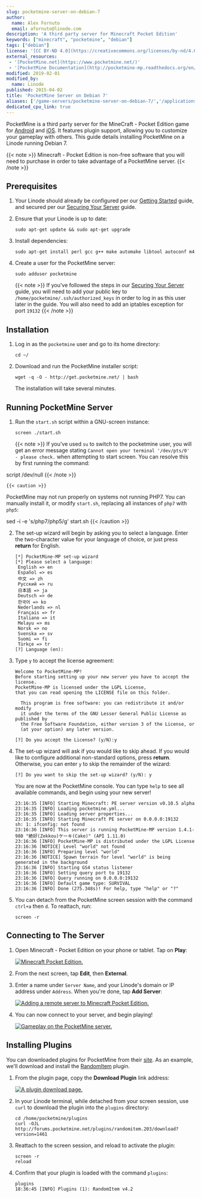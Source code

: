 ```yaml
---
slug: pocketmine-server-on-debian-7
author:
  name: Alex Fornuto
  email: afornuto@linode.com
description: 'A third party server for Minecraft Pocket Edition'
keywords: ["minecraft", "pocketmine", "debian"]
tags: ["debian"]
license: '[CC BY-ND 4.0](https://creativecommons.org/licenses/by-nd/4.0)'
external_resources:
 - '[PocketMine.net](https://www.pocketmine.net/)'
 - '[PocketMine Documentation](http://pocketmine-mp.readthedocs.org/en/latest/)'
modified: 2019-02-01
modified_by:
  name: Linode
published: 2015-04-02
title: 'PocketMine Server on Debian 7'
aliases: ['/game-servers/pocketmine-server-on-debian-7/','/applications/game-servers/pocketmine-server-on-debian-7/']
dedicated_cpu_link: true
---
```


PocketMine is a third party server for the MineCraft - Pocket Edition game for [Android](https://play.google.com/store/apps/details?id=com.mojang.minecraftpe) and [iOS](https://itunes.apple.com/us/app/minecraft-pocket-edition/id479516143?mt=8). It features plugin support, allowing you to customize your gameplay with others. This guide details installing PocketMine on a Linode running Debian 7.

{{< note >}}
Minecraft - Pocket Edition is non-free software that you will need to purchase in order to take advantage of a PocketMine server.
{{< /note >}}

## Prerequisites

1.  Your Linode should already be configured per our [Getting Started](/docs/getting-started) guide, and secured per our [Securing Your Server](/docs/security/securing-your-server) guide.

2.  Ensure that your Linode is up to date:

        sudo apt-get update && sudo apt-get upgrade

3.  Install dependencies:

        sudo apt-get install perl gcc g++ make automake libtool autoconf m4

4.  Create a user for the PocketMine server:

        sudo adduser pocketmine

    {{< note >}}
If you've followed the steps in our [Securing Your Server](/docs/security/securing-your-server) guide, you will need to add your public key to `/home/pocketmine/.ssh/authorized_keys` in order to log in as this user later in the guide. You will also need to add an iptables exception for port `19132`
{{< /note >}}

## Installation

1.  Log in as the `pocketmine` user and go to its home directory:

        cd ~/

2.  Download and run the PocketMine installer script:

        wget -q -O - http://get.pocketmine.net/ | bash

    The installation will take several minutes.

## Running PocketMine Server

1.  Run the `start.sh` script within a GNU-screen instance:

        screen ./start.sh

    {{< note >}}
If you've used `su` to switch to the pocketmine user, you will get an error message stating `Cannot open your terminal '/dev/pts/0' - please check.` when attempting to start screen. You can resolve this by first running the command:

script /dev/null
{{< /note >}}

    {{< caution >}}
PocketMine may not run properly on systems not running PHP7. You can manually install it, or modify `start.sh`, replacing all instances of `php7` with `php5`:

sed -i -e 's/php7/php5/g' start.sh
{{< /caution >}}

2.  The set-up wizard will begin by asking you to select a language. Enter the two-character value for your language of choice, or just press **return** for English.

        [*] PocketMine-MP set-up wizard
        [*] Please select a language:
         English => en
         Español => es
         中文 => zh
         Pyccĸий => ru
         日本語 => ja
         Deutsch => de
         한국어 => ko
         Nederlands => nl
         Français => fr
         Italiano => it
         Melayu => ms
         Norsk => no
         Svenska => sv
         Suomi => fi
         Türkçe => tr
        [?] Language (en):

3.  Type `y` to accept the license agreement:

        Welcome to PocketMine-MP!
        Before starting setting up your new server you have to accept the license.
        PocketMine-MP is licensed under the LGPL License,
        that you can read opening the LICENSE file on this folder.

          This program is free software: you can redistribute it and/or modify
          it under the terms of the GNU Lesser General Public License as published by
          the Free Software Foundation, either version 3 of the License, or
          (at your option) any later version.

        [?] Do you accept the License? (y/N):y

4.  The set-up wizard will ask if you would like to skip ahead. If you would like to configure additional non-standard options, press **return**. Otherwise, you can enter `y` to skip the remainder of the wizard:

        [?] Do you want to skip the set-up wizard? (y/N): y

    You are now at the PocketMine console. You can type `help` to see all available commands, and begin using your new server!

        23:16:35 [INFO] Starting Minecraft: PE server version v0.10.5 alpha
        23:16:35 [INFO] Loading pocketmine.yml...
        23:16:35 [INFO] Loading server properties...
        23:16:35 [INFO] Starting Minecraft PE server on 0.0.0.0:19132
        sh: 1: ifconfig: not found
        23:16:36 [INFO] This server is running PocketMine-MP version 1.4.1-980 "絶好(Zekkou)ケーキ(Cake)" (API 1.11.0)
        23:16:36 [INFO] PocketMine-MP is distributed under the LGPL License
        23:16:36 [NOTICE] Level "world" not found
        23:16:36 [INFO] Preparing level "world"
        23:16:36 [NOTICE] Spawn terrain for level "world" is being generated in the background
        23:16:36 [INFO] Starting GS4 status listener
        23:16:36 [INFO] Setting query port to 19132
        23:16:36 [INFO] Query running on 0.0.0.0:19132
        23:16:36 [INFO] Default game type: SURVIVAL
        23:16:36 [INFO] Done (275.348s)! For help, type "help" or "?"

5.  You can detach from the PocketMine screen session with the command `ctrl+a` then `d`. To reattach, run:

        screen -r

## Connecting to The Server

1.  Open Minecraft - Pocket Edition on your phone or tablet. Tap on **Play**:

    [![Minecraft Pocket Edition.](pocketmine-game-home_small.png)](pocketmine-game-home.png)

2.  From the next screen, tap **Edit**, then **External**.


3.  Enter a name under `Server Name`, and your Linode's domain or IP address under `Address`. When you're done, tap **Add Server**:

    [![Adding a remote server to Minecraft Pocket Edition.](pocketmine-add-server_small.png)](pocketmine-add-server.png)

4.  You can now connect to your server, and begin playing!

    [![Gameplay on the PocketMine server.](pocketmine-gameplay_small.png)](pocketmine-gameplay.png)

## Installing Plugins

You can downloaded plugins for PocketMine from their [site](http://forums.pocketmine.net/plugins/). As an example, we'll download and install the [RandomItem](http://forums.pocketmine.net/plugins/randomitem.203/) plugin.

1.  From the plugin page, copy the **Download Plugin** link address:

    [![A plugin download page.](pocketmine-plugin-page_small.png)](pocketmine-plugin-page.png)

2.  In your Linode terminal, while detached from your screen session, use `curl` to download the plugin into the `plugins` directory:

        cd /home/pocketmine/plugins
        curl -OJL http://forums.pocketmine.net/plugins/randomitem.203/download?version=1461

3.  Reattach to the screen session, and reload to activate the plugin:

        screen -r
        reload

4.  Confirm that your plugin is loaded with the command `plugins`:

        plugins
        18:36:45 [INFO] Plugins (1): RandomItem v4.2
